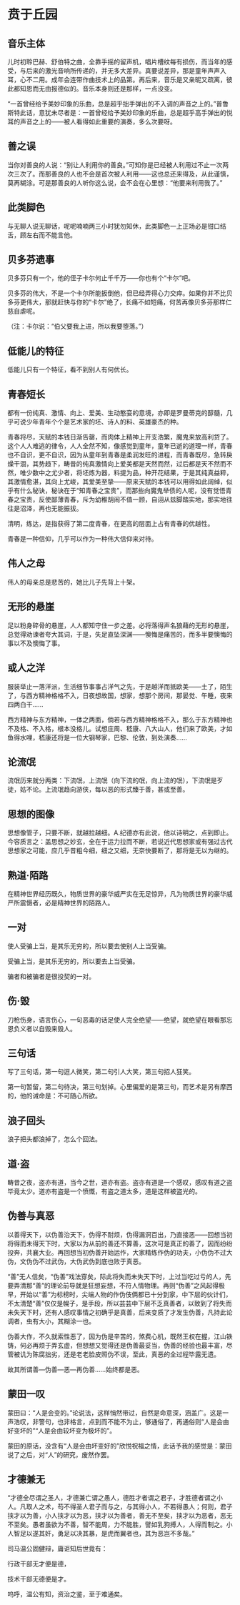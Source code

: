    

# 贲于丘园

## 音乐主体

儿时初聆巴赫、舒伯特之曲，全靠手摇的留声机，唱片槽纹每有损伤，而当年的感受，与后来的激光音响所传递的，并无多大差异。真要说差异，那是童年声声入耳，心不二用。成年会连带作曲技术上的品第。再后来，音乐是又亲昵又疏离，彼此都知恩而无由报德似的。音乐本身则还是那样，一点没变。

“一首曾经给予美妙印象的乐曲，总是超乎拙手弹出的不入调的声音之上的。”普鲁斯特此话，意犹未尽者是：一首曾经给予美妙印象的乐曲，总是超乎高手弹出的悦耳的声音之上的——被人看得如此重要的演奏，多么次要呀。

## 善之误

当你对善良的人说：“别让人利用你的善良。”可知你是已经被人利用过不止一次两次三次了。而那善良的人也不会是首次被人利用——这也总还来得及，从此谨慎，莫再糊涂。可是那善良的人听你这么说，会不会在心里想：“他要来利用我了。”

## 此类脚色

与无聊人说无聊话，呢呢喃喃两三小时犹勿知休，此类脚色一上正场必是钳口结舌，顾左右而不能言他。

## 贝多芬遗事

贝多芬只有一个，他的侄子卡尔何止千千万——你也有个“卡尔”吧。

贝多芬的伟大，不是一个卡尔所能扳倒他，但已经弄得心力交瘁。如果你并不比贝多芬更伟大，那就赶快与你的“卡尔”绝了，长痛不如短痛，何苦再像贝多芬那样仁慈自虐呢。

（注：卡尔说：“伯父要我上进，所以我要堕落。”）

## 低能儿的特征

低能儿只有一个特征，看不到别人有何优长。

## 青春短长

都有一份纯真、激情、向上、爱美、生动憨娈的意境，亦即是罗曼蒂克的醇髓，几乎可说少年青年个个是艺术家的坯、诗人的料、英雄豪杰的种。

青春将尽，天赋的本钱日渐告罄，而肉体上精神上开支浩繁，魔鬼来放高利贷了。这个人人难逃的律令，人人全然不知，像感觉到童年，童年已逝的道理一样，青春也不自识，更不自识，因为从童年到青春是柔润发旺的进程，而青春既尽，急转戾燥干涸，其势趋下，畴昔的纯真激情向上爱美都是天然而然，过后都是天不然而不然，唯少数中之尤少者，将坯炼为器，料提为品，种开花结果，于是其纯真益粹，其激情愈湛，其向上尤峻，其爱美至挚——原来天赋的本钱可以用得如此阔绰，似乎有什么秘诀，秘诀在于“知青春之宝贵”，而那些向魔鬼举债的人呢，没有觉悟青春之宝贵，反使鄙薄青春，斥为幼稚胡闹不值一顾，自诩从兹脚踏实地，那实地往往是沼泽，再也无能振拔。

清明，练达，是指获得了第二度青春，在更高的层面上占有青春的优越性。

青春是一种信仰，几乎可以作为一种伟大信仰来对待。

## 伟人之母

伟人的母亲总是悲苦的，她比儿子先背上十架。

## 无形的悬崖

足以粉身碎骨的悬崖，人人都知守住一步之差。必将落得声名狼藉的无形的悬崖，总觉得劝谏者夸大其词，于是，失足直坠深渊——懊悔是痛苦的，而多半要懊悔的事以不及懊悔了事。

## 或人之洋

服装举止一落洋派，生活细节事事占洋气之先，于是越洋而抵欧美——土了，陌生了，与西方精神格格不入，日夜想故国，想家，想那个房间，那晏觉、午睡，夜来四两白干……

西方精神与东方精神，一体之两面，倘若与西方精神格格不入，那么于东方精神也不及格、不入格，根本没格儿。试想庄周、嵇康、八大山人，他们来了欧美，才如鱼得水哩，嵇康还将是一位大钢琴家，巴黎、伦敦，到处演奏……

## 论流氓

流氓历来就分两类：下流氓，上流氓（向下流的氓，向上流的氓），下流氓是歹徒，姑不论。上流氓趋向游侠，每以恶的形式臻于善，甚或至善。

## 思想的图像

思想像管子，只要不断，就越拉越细。A.纪德亦有此说，他以诗明之，点到即止。今容质言之：盖思想之妙玄，全在于运力拉而不断，若说近代思想家或有强过古代思想家之可能，庶几乎昔粗今细，细之又细，无奈快要断了，那将是无以为继的。

## 熟道·陌路

在精神世界经历既久，物质世界的豪华威严实在无足惊异，凡为物质世界的豪华威严所震慑者，必是精神世界的陌路人。

## 一对

使人受骗上当，是其乐无穷的，所以要去使别人上当受骗。

受骗上当，是其乐无穷的，所以要去上当受骗。

骗者和被骗者是很投契的一对。

## 伤·毁

刀枪伤身，语言伤心，一句恶毒的话足使人完全绝望——绝望，就绝望在眼看那忘恩负义者以自毁来毁人。

## 三句话

写了三句话，第一句逗人微笑，第二句引人大笑，第三句招人狂笑。

第一句暂留，第二句待决，第三句划掉。心里偏爱的是第三句，而艺术是另有摩西的，他的诫命是：不可随心所欲。

## 浪子回头

浪子把头都浪掉了，怎么个回法。

## 道·盗

畴昔之夜，盗亦有道，当今之世，道亦有盗。盗亦有道是一个感叹，感叹有道之盗毕竟太少。道亦有盗是一个愤慨，有盗之道太多，道是这样被盗光的。

## 伪善与真恶

以善得天下，以伪善治天下，伪得不耐烦，伪得漏洞百出，乃直接恶——回想当初将得而未得天下时，大家以为从前的善还不算善，这次可是真正的善了，因而纷纷投奔，共襄大业。再回想当初伪善开始运作，大家精练作伪的功夫，小伪伪不过大伪，文伪伪不过武伪，大伪武伪到底也败于真恶。

“善”无人信矣，“伪善”戏法穿矣，际此将失而未失天下时，上过当吃过亏的人，先要弄清那“善”的理论前导就是狂想妄想，不符人情物理。再则“伪善”之风起得极早，开始以“善”为标榜时，尖端人物的作伪伎俩都已十分到家，中下层的伙计们，不太清楚“善”仅仅是幌子，是手段，所以芸芸中下层不乏真善者，以致到了将失而未失天下时，还有人感叹事情之初确乎是真善，后来变质了才发生伪善，凡持此论调者，虫有大小，其糊涂一也。

伪善大作，不久就索性恶了，因为伪是辛苦的，煞费心机，既然王权在握，江山铁铸，何必再烦于弄玄虚，但想想又觉得还是伪善最妥当，伪善的经验也最丰富，尽管被讥为陈腐拙劣，还是老老脸皮照伪不误，至此，真恶的全过程毕露无遗。

故其所谓善—伪善—恶—再伪善……始终都是恶。

## 蒙田一叹

蒙田曰：“人是会变的。”论说法，这样悄然带过，自然是命意深，涵盖广。这是一声浩叹，非警句，也非格言，点到而不能不为止，够通俗了，再通俗则“人是会由好变坏的”“人是会由较坏变为极坏的”。

蒙田的原话，没含有“人是会由坏变好的”欣悦祝福之情，此话予我的感觉是：蒙田说了之后，对“人”的研究，废然作罢。

## 才德兼无

“才德全尽谓之圣人，才德兼亡谓之愚人，德胜才者谓之君子，才胜德者谓之小人。凡取人之术，苟不得圣人君子而与之，与其得小人，不若得愚人；何则，君子挟才以为善，小人挟才以为恶，挟才以为善者，善无不至矣，挟才以为恶者，恶无不至矣。愚者虽欲为不善，智不能周，力不能胜，譬如乳狗搏人，人得而制之。小人智足以遂其奸，勇足以决其暴，是虎而翼者也，其为恶岂不多哉。”

司马温公固健辩，庸讵知后世竟有：

行政干部无才便是德，

技术干部无德便是才。

呜呼，温公有知，资治之鉴，至于难通矣。